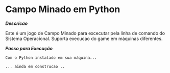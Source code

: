 # Campo Minado em Python

___Descricao___

Este é um jogo de Campo Minado para excecutar pela linha de comando do Sistema Operacional.
Suporta execucao do game em máquinas diferentes.

___Passo para Execução___

    Com o Python instalado em sua máquina...
     
    ... ainda em construcao ..
